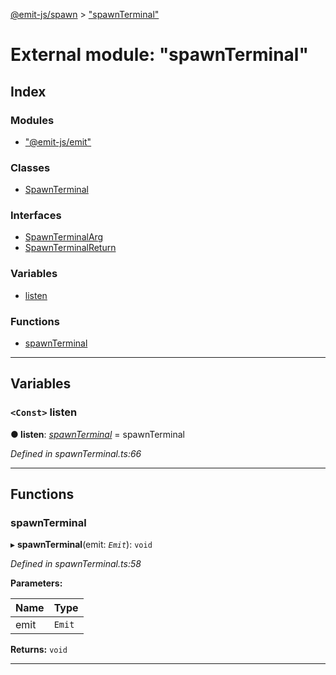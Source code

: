 [@emit-js/spawn](../README.md) > ["spawnTerminal"](../modules/_spawnterminal_.md)

# External module: "spawnTerminal"

## Index

### Modules

* ["@emit-js/emit"](_spawnterminal_.__emit_js_emit_.md)

### Classes

* [SpawnTerminal](../classes/_spawnterminal_.spawnterminal.md)

### Interfaces

* [SpawnTerminalArg](../interfaces/_spawnterminal_.spawnterminalarg.md)
* [SpawnTerminalReturn](../interfaces/_spawnterminal_.spawnterminalreturn.md)

### Variables

* [listen](_spawnterminal_.md#listen)

### Functions

* [spawnTerminal](_spawnterminal_.md#spawnterminal-1)

---

## Variables

<a id="listen"></a>

### `<Const>` listen

**● listen**: *[spawnTerminal](_spawnterminal_.md#spawnterminal-1)* =  spawnTerminal

*Defined in spawnTerminal.ts:66*

___

## Functions

<a id="spawnterminal-1"></a>

###  spawnTerminal

▸ **spawnTerminal**(emit: *`Emit`*): `void`

*Defined in spawnTerminal.ts:58*

**Parameters:**

| Name | Type |
| ------ | ------ |
| emit | `Emit` |

**Returns:** `void`

___

